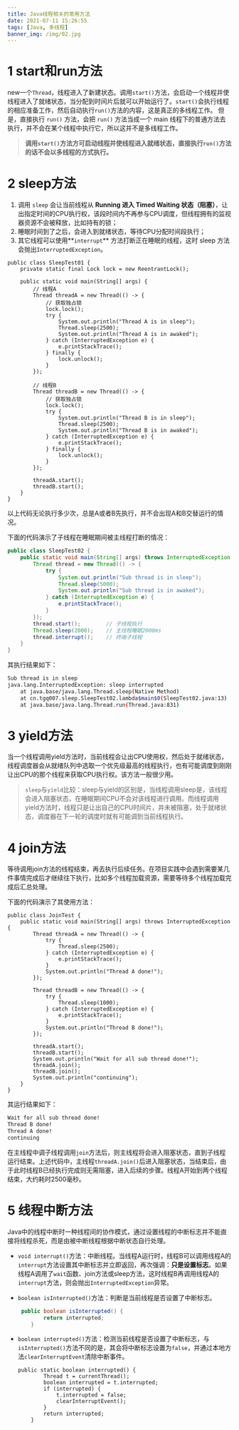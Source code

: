 ```yaml
---
title: Java线程相关的常用方法
date: 2021-07-11 15:26:55
tags: [Java, 多线程]
banner_img: /img/02.jpg
---
```


# 1 start和run方法

new一个`Thread`，线程进入了新建状态。调用`start()`方法，会启动一个线程并使线程进入了就绪状态，当分配到时间片后就可以开始运行了。`start()`会执行线程的相应准备工作，然后自动执行`run()`方法的内容，这是真正的多线程工作。 但是，直接执行 `run()` 方法，会把 `run()` 方法当成一个 main 线程下的普通方法去执行，并不会在某个线程中执行它，所以这并不是多线程工作。

> **调用`start()`方法方可启动线程并使线程进入就绪状态，直接执行`run()`方法的话不会以多线程的方式执行。**

# 2 sleep方法

1. 调用 `sleep` 会让当前线程从 **Running 进入 Timed Waiting 状态（阻塞）**，让出指定时间的CPU执行权，该段时间内不再参与CPU调度，但线程拥有的监视器资源不会被释放，比如持有的锁；
2. 睡眠时间到了之后，会进入到就绪状态，等待CPU分配时间段执行；
3. 其它线程可以使用**`interrupt`** 方法打断正在睡眠的线程，这时 sleep 方法会抛出`InterruptedException`。

```
public class SleepTest01 {
    private static final Lock lock = new ReentrantLock();

    public static void main(String[] args) {
        // 线程A
        Thread threadA = new Thread(() -> {
            // 获取独占锁
            lock.lock();
            try {
                System.out.println("Thread A is in sleep");
                Thread.sleep(2500);
                System.out.println("Thread A is in awaked");
            } catch (InterruptedException e) {
                e.printStackTrace();
            } finally {
                lock.unlock();
            }
        });

        // 线程B
        Thread threadB = new Thread(() -> {
            // 获取独占锁
            lock.lock();
            try {
                System.out.println("Thread B is in sleep");
                Thread.sleep(2500);
                System.out.println("Thread B is in awaked");
            } catch (InterruptedException e) {
                e.printStackTrace();
            } finally {
                lock.unlock();
            }
        });

        threadA.start();
        threadB.start();
    }
}
```

以上代码无论执行多少次，总是A或者B先执行，并不会出现A和B交替运行的情况。

下面的代码演示了子线程在睡眠期间被主线程打断的情况：

```java
public class SleepTest02 {
    public static void main(String[] args) throws InterruptedException {
        Thread thread = new Thread(() -> {
            try {
                System.out.println("Sub thread is in sleep");
                Thread.sleep(5000);
                System.out.println("Sub thread is in awaked");
            } catch (InterruptedException e) {
                e.printStackTrace();
            }
        });
        thread.start();        // 子线程执行
        Thread.sleep(2000);    // 主线程睡眠2000ms
        thread.interrupt();    // 终端子线程
    }
}
```

其执行结果如下：

```bash
Sub thread is in sleep
java.lang.InterruptedException: sleep interrupted
	at java.base/java.lang.Thread.sleep(Native Method)
	at cn.tgq007.sleep.SleepTest02.lambda$main$0(SleepTest02.java:13)
	at java.base/java.lang.Thread.run(Thread.java:831)
```

# 3 yield方法

当一个线程调用yield方法时，当前线程会让出CPU使用权，然后处于就绪状态，线程调度器会从就绪队列中选取一个优先级最高的线程执行，也有可能调度到刚刚让出CPU的那个线程来获取CPU执行权。该方法一般很少用。

> `sleep`与`yield`比较：sleep与yield的区别是，当线程调用sleep是，该线程会进入阻塞状态，在睡眠期间CPU不会对该线程进行调用。而线程调用yield方法时，线程只是让出自己的CPU时间片，并未被阻塞，处于就绪状态，调度器在下一轮的调度时就有可能调到当前线程执行。

# 4 join方法

等待调用join方法的线程结束，再去执行后续任务。在项目实践中会遇到需要某几件事情完成后才继续往下执行，比如多个线程加载资源，需要等待多个线程加载完成后汇总处理。

下面的代码演示了其使用方法：

```
public class JoinTest {
    public static void main(String[] args) throws InterruptedException {
        Thread threadA = new Thread(() -> {
            try {
                Thread.sleep(2500);
            } catch (InterruptedException e) {
                e.printStackTrace();
            }
            System.out.println("Thread A done!");
        });

        Thread threadB = new Thread(() -> {
            try {
                Thread.sleep(1000);
            } catch (InterruptedException e) {
                e.printStackTrace();
            }
            System.out.println("Thread B done!");
        });

        threadA.start();
        threadB.start();
        System.out.println("Wait for all sub thread done!");
        threadA.join();
        threadB.join();
        System.out.println("continuing");
    }
}
```

其运行结果如下：

```bash
Wait for all sub thread done!
Thread B done!
Thread A done!
continuing
```

在主线程中调子线程调用`join`方法后，则主线程将会进入阻塞状态，直到子线程运行结束。上述代码中，主线程`threadA.join()`后进入阻塞状态，当结束后，由于此时线程B已经执行完成则无需阻塞，进入后续的步骤。线程A开始到两个线程结束，大约耗时2500毫秒。

# 5 线程中断方法

Java中的线程中断时一种线程间的协作模式，通过设置线程的中断标志并不能直接将线程杀死，而是由被中断线程根据中断状态自行处理。

- `void interrupt()`方法：中断线程。当线程A运行时，线程B可以调用线程A的`interrupt`方法设置其中断标志并立即返回，再次强调：**只是设置标志**。如果线程A调用了`wait`函数、join方法或sleep方法，这时线程B再调用线程A的`interrupt`方法，则会抛出`InterruptedException`异常。

- `boolean isInterrupted()`方法：判断是当前线程是否设置了中断标志。

  ```java
   public boolean isInterrupted() {
          return interrupted;
      }
  ```

- `boolean interrupted()`方法：检测当前线程是否设置了中断标志，与`isInterrupted()`方法不同的是，其会将中断标志设置为`false`，并通过本地方法`clearInterruptEvent`清除中断事件。

  ```
  public static boolean interrupted() {
          Thread t = currentThread();
          boolean interrupted = t.interrupted;
          if (interrupted) {
              t.interrupted = false;
              clearInterruptEvent();
          }
          return interrupted;
      }
  ```
